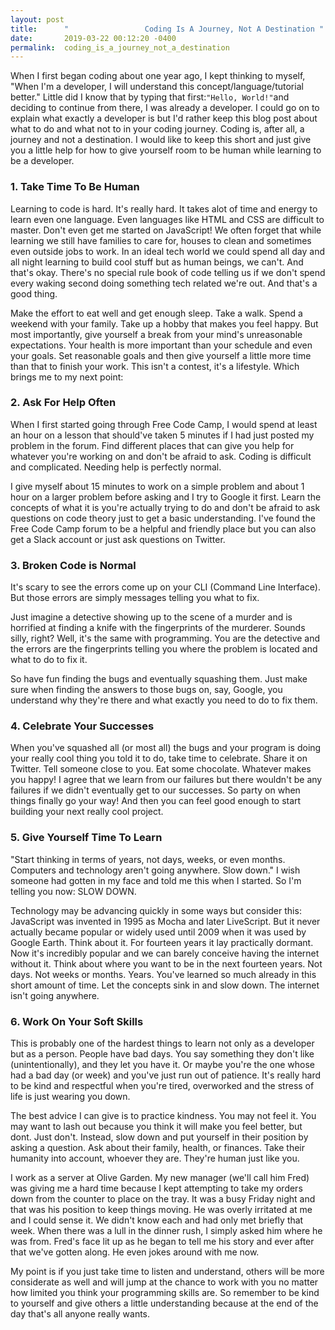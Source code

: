 ```yaml
---
layout: post
title:      "                 Coding Is A Journey, Not A Destination "
date:       2019-03-22 00:12:20 -0400
permalink:  coding_is_a_journey_not_a_destination
---
```


																																	                        

When I first began coding about one year ago, I kept thinking to myself, "When I'm a  developer, I will understand this concept/language/tutorial better." Little did I know that by typing that first:`"Hello, World!"`and deciding to continue from there, I was already a developer.  I could go on to explain what exactly a developer is but I'd rather keep this blog post about what to do and what not to in your coding journey. Coding is, after all, a journey and not a destination. I would like to keep this short and just give you a little help for how to give yourself room to be human while learning to be a developer. 
												
												
###                                                             1. Take Time To Be Human 


Learning to code is hard. It's really hard. It takes alot of time and energy to learn even one language. Even languages like HTML and CSS are difficult to master. Don't even get me started on JavaScript! We often forget that while learning we still have families to care for, houses to clean and sometimes even outside jobs to work. In an ideal tech world we could spend all day and all night learning to build cool stuff but as human beings, we can't. And that's okay. There's no special rule book of code telling us if we don't spend every waking second doing something tech related we're out. And that's a good thing. 
										
Make the effort to eat well and get enough sleep. Take a walk. Spend a weekend with your family. Take up a hobby that makes you feel happy. But most importantly, give yourself a break from your mind's unreasonable expectations. Your health is more important than your schedule and even your goals. Set reasonable goals and then give yourself a little more time than that to finish your work. This isn't a contest, it's a lifestyle. Which brings me to my next point:
										
###                                                              2. Ask For Help Often
        
When I first started going through Free Code Camp, I would spend at least an hour on a lesson that should've taken 5 minutes if I had just posted my problem in the forum. Find different places that can give you help for whatever you're working on and don't be afraid to ask. Coding is difficult and complicated. Needing help is perfectly normal. 
										
I give myself about 15 minutes to work on a simple problem and about 1 hour on a larger problem before asking and I try to Google it first. Learn the concepts of what it is you're actually trying to do and don't be afraid to ask questions on code theory just to get a basic understanding. I've found the Free Code Camp forum to be a helpful and friendly place but you can also get a Slack account or just ask questions on Twitter. 
									     
###                                                              3. Broken Code is Normal 

 It's scary to see the errors come up on your CLI (Command Line Interface). But those errors are simply messages telling you what to fix. 
 
Just imagine a detective showing up to the scene of a murder and is horrified at finding a knife with the fingerprints of the murderer. Sounds silly, right? Well, it's the same with programming. You are the detective and the errors are the fingerprints telling you where the problem is located and what to do to fix it. 

So have fun finding the bugs and eventually squashing them. Just make sure when finding the answers to those bugs on, say, Google, you understand why they're there and what exactly you need to do to fix them. 
									     
###                                                              4. Celebrate Your Successes 

When you've squashed all (or most all) the bugs and your program is doing your really cool thing you told it to do, take time to celebrate. Share it on Twitter. Tell someone close to you. Eat some chocolate. Whatever makes you happy! I agree that we learn from our failures but there wouldn't be any failures if we didn't eventually get to our successes. So party on when things finally go your way! And then you can feel good enough to start building your next really cool project. 
										
###                                                              5. Give Yourself Time To Learn 

 "Start thinking in terms of years, not days, weeks, or even months. Computers and technology aren't going anywhere. Slow down." I wish someone had gotten in my face and told me this when I started. So I'm telling you now: SLOW DOWN. 
 
Technology may be advancing quickly in some ways but consider this: JavaScript was invented in 1995 as Mocha and later LiveScript. But it never actually became popular or widely used until 2009 when it was used by Google Earth. Think about it. For fourteen years it lay practically dormant. Now it's incredibly popular and we can barely conceive having the internet without it. Think about where you want to be in the next fourteen years. Not days. Not weeks or months. Years. You've learned so much already in this short amount of time. Let the concepts sink in and slow down. The internet isn't going anywhere. 

###                                                             6. Work On Your Soft Skills 
                 
This is probably one of the hardest things to learn not only as a developer but as a person. People have bad days. You say something they don't like (unintentionally), and they let you have it. Or maybe you're the one whose had a bad day (or week) and you've just run out of patience. It's really hard to be kind and respectful when you're tired, overworked and the stress of life is just wearing you down. 

The best advice I can give is to practice kindness. You may not feel it. You may want to lash out because you think it will make you feel better, but dont. Just don't. Instead, slow down and put yourself in their position by asking a question. Ask about their family, health, or finances. Take their humanity into account, whoever they are. They're human just like you. 
								
I work as a server at Olive Garden. My new manager (we'll call him Fred) was giving me a hard time because I kept attempting to take my orders down from the counter to place on the tray. It was a busy Friday night and that was his position to keep things moving. He was overly irritated at me and I could sense it. We didn't know each and had only met briefly that week. When there was a lull in the dinner rush, I simply asked him where he was from. Fred's face lit up as he began to tell me his story and ever after that we've gotten along. He even jokes around with me now.

My point is if you just take time to listen and understand, others will be more considerate as well and will jump at the chance to work with you no matter how limited you think your programming skills are. So remember to be kind to yourself and give others a little understanding because at the end of the day that's all anyone really wants. 
								 
                                                                      
								 
